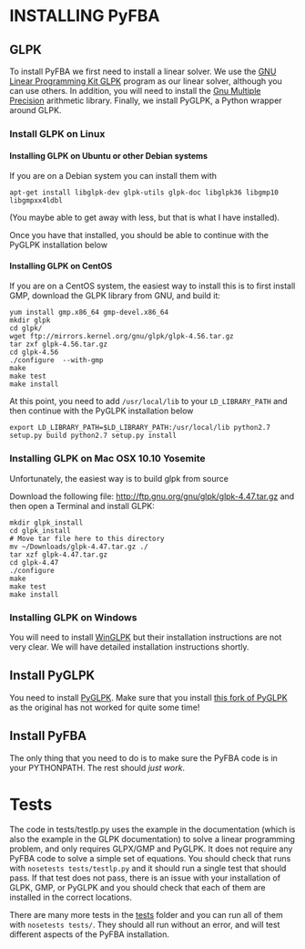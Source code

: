 # INSTALLING PyFBA

## GLPK

To install PyFBA we first need to install a linear solver. We use the [GNU Linear Programming Kit
GLPK](https://www.gnu.org/software/glpk/) program as our linear solver, although you can use others. In addition, you
will need to install the [Gnu Multiple Precision](https://gmplib.org/) arithmetic library. Finally, we install PyGLPK, a
Python wrapper around GLPK.

### Install GLPK on Linux

#### Installing GLPK on Ubuntu or other Debian systems

If you are on a Debian system you can install them with

``` apt-get install libglpk-dev glpk-utils glpk-doc libglpk36 libgmp10 libgmpxx4ldbl ```

(You maybe able to get away with less, but that is what I have installed).

Once you have that installed, you should be able to continue with the PyGLPK installation below

#### Installing GLPK on CentOS

If you are on a CentOS system, the easiest way to install this is to first install GMP, download the GLPK library from
GNU, and build it:

    yum install gmp.x86_64 gmp-devel.x86_64
    mkdir glpk 
    cd glpk/ 
    wget ftp://mirrors.kernel.org/gnu/glpk/glpk-4.56.tar.gz
    tar zxf glpk-4.56.tar.gz
    cd glpk-4.56 
    ./configure  --with-gmp
    make 
    make test 
    make install

At this point, you need to add `/usr/local/lib` to your `LD_LIBRARY_PATH` and then continue with the PyGLPK installation
below

``` export LD_LIBRARY_PATH=$LD_LIBRARY_PATH:/usr/local/lib python2.7 setup.py build python2.7 setup.py install ```


### Installing GLPK on Mac OSX 10.10 Yosemite

Unfortunately, the easiest way is to build glpk from source

Download the following file: http://ftp.gnu.org/gnu/glpk/glpk-4.47.tar.gz and then open a Terminal and install GLPK:

    mkdir glpk_install
    cd glpk_install
    # Move tar file here to this directory 
    mv ~/Downloads/glpk-4.47.tar.gz ./ 
    tar xzf glpk-4.47.tar.gz 
    cd glpk-4.47
    ./configure
    make 
    make test 
    make install

### Installing GLPK on Windows

You will need to install [WinGLPK](http://winglpk.sourceforge.net/) but their installation instructions are not very
clear. We will have detailed installation instructions shortly.

## Install PyGLPK

You need to install [PyGLPK](https://github.com/bradfordboyle/pyglpk). Make sure that you install [this fork of
PyGLPK](https://github.com/bradfordboyle/pyglpk) as the original has not worked for quite some time!


## Install PyFBA

The only thing that you need to do is to make sure the PyFBA code is in your PYTHONPATH. The rest should *just work*.


# Tests

The code in tests/testlp.py uses the example in the documentation (which is also the example in the GLPK documentation)
to solve a linear programming problem, and only requires GLPX/GMP and PyGLPK. It does not require any PyFBA code to
solve a simple set of equations. You should check that runs with `nosetests tests/testlp.py` and it should run a single
test that should pass. If that test does not pass, there is an issue with your installation of GLPK, GMP, or PyGLPK and
you should check that each of them are installed in the correct locations.

There are many more tests in the [tests](tests/) folder and you can run all of them with `nosetests tests/`. They 
should all run without an error, and will test different aspects of the PyFBA installation.

